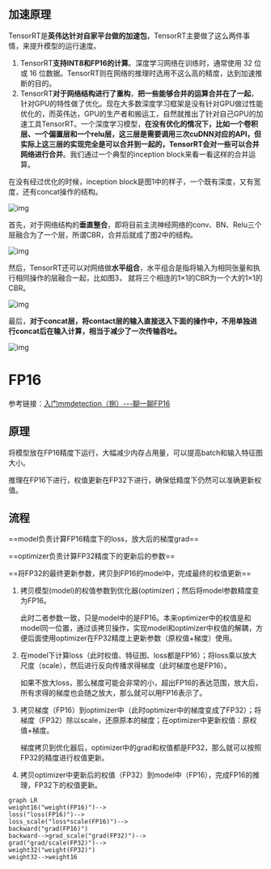 ## 加速原理

TensorRT是**英伟达针对自家平台做的加速包**，TensorRT主要做了这么两件事情，来提升模型的运行速度。

1. TensorRT**支持INT8和FP16的计算**。深度学习网络在训练时，通常使用 32 位或 16 位数据。TensorRT则在网络的推理时选用不这么高的精度，达到加速推断的目的。
2. TensorRT**对于网络结构进行了重构**，**把一些能够合并的运算合并在了一起**，针对GPU的特性做了优化。现在大多数深度学习框架是没有针对GPU做过性能优化的，而英伟达，GPU的生产者和搬运工，自然就推出了针对自己GPU的加速工具TensorRT。一个深度学习模型，**在没有优化的情况下，比如一个卷积层、一个偏置层和一个relu层，这三层是需要调用三次cuDNN对应的API，但实际上这三层的实现完全是可以合并到一起的，TensorRT会对一些可以合并网络进行合并**。我们通过一个典型的inception block来看一看这样的合并运算。

在没有经过优化的时候，inception block是图1中的样子，一个既有深度，又有宽度，还有concat操作的结构。

<img src="https://pic1.zhimg.com/80/v2-d8107e4b5501ca35e73f212793995b70_720w.jpg" alt="img" style="zoom:100%;" />

首先，对于网络结构的**垂直整合**，即将目前主流神经网络的conv、BN、Relu三个层融合为了一个层，所谓CBR，合并后就成了图2中的结构。 

<img src="https://pic2.zhimg.com/80/v2-49034a5deacbb7152d4dbce2d85c09b1_720w.jpg" alt="img" style="zoom:100%;" />

然后，TensorRT还可以对网络做**水平组合**，水平组合是指将输入为相同张量和执行相同操作的层融合一起，比如图3， 就将三个相连的1×1的CBR为一个大的1×1的CBR。

<img src="https://pic3.zhimg.com/80/v2-024ecb7757f709f0b56cc043c074b5de_720w.jpg" alt="img" style="zoom:100%;" />

最后，**对于concat层，将contact层的输入直接送入下面的操作中，不用单独进行concat后在输入计算，相当于减少了一次传输吞吐。**

<img src="https://pic2.zhimg.com/80/v2-9f140062f8c62ec19c24fa09fa9eb74d_720w.jpg" alt="img" style="zoom:100%;" />

# FP16

参考链接：[入门mmdetection（捌）---聊一聊FP16](https://zhuanlan.zhihu.com/p/114438961)

## 原理

将模型放在FP16精度下运行，大幅减少内存占用量，可以提高batch和输入特征图大小。

推理在FP16下进行，权值更新在FP32下进行，确保低精度下仍然可以准确更新权值。

## 流程

==model负责计算FP16精度下的loss，放大后的梯度grad==

==optimizer负责计算FP32精度下的更新后的参数==

==将FP32的最终更新参数，拷贝到FP16的model中，完成最终的权值更新==

1. 拷贝模型(model)的权值参数到优化器(optimizer)；然后将model参数精度变为FP16。

   此时二者参数一致，只是model中的是FP16。本来optimizer中的权值是和model同一位置，通过该拷贝操作，实现model和optimizer中权值的解耦，方便后面使用optimizer在FP32精度上更新参数（原权值+梯度）使用。

2. 在model下计算loss（此时权值、特征图、loss都是FP16）；将loss乘以放大尺度（scale），然后进行反向传播求得梯度（此时梯度也是FP16）。

   如果不放大loss，那么梯度可能会非常的小，超出FP16的表达范围，放大后，所有求得的梯度也会随之放大，那么就可以用FP16表示了。

3. 拷贝梯度（FP16）到optimizer中（此时optimizer中的梯度变成了FP32）；将梯度（FP32）除以scale，还原原本的梯度；在optimizer中更新权值：原权值+梯度。

   梯度拷贝到优化器后，optimizer中的grad和权值都是FP32，那么就可以按照FP32的精度进行权值更新。

4. 拷贝optimizer中更新后的权值（FP32）到model中（FP16），完成FP16的推理，FP32下的权值更新。

```mermaid
graph LR
weight16("weight(FP16)")-->
loss("loss(FP16)")-->
loss_scale("loss*scale(FP16)")-->
backward("grad(FP16)")
backward-->grad_scale("grad(FP32)")-->
grad("grad/scale(FP32)")-->
weight32("weight(FP32)")
weight32-->weight16

```

